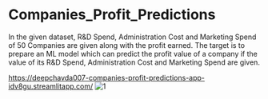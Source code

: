 # Companies_Profit_Predictions
In the given dataset, R&amp;D Spend, Administration Cost and Marketing Spend of 50 Companies  are given along with the profit earned. 
The target is to prepare an ML model which can predict  the profit value of a company if the value of its R&amp;D Spend, Administration Cost and Marketing  Spend 
are given.

https://deepchavda007-companies-profit-predictions-app-idv8gu.streamlitapp.com/
![1](https://user-images.githubusercontent.com/82630272/176588555-d3b18a94-6d53-44ad-8a3f-5f137cfbf875.jpg)
